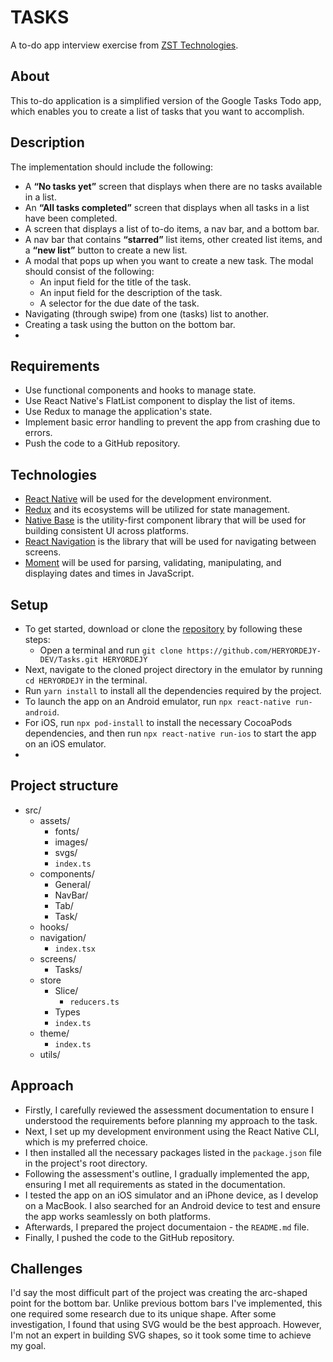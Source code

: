 # TASKS

A to-do app interview exercise from [ZST Technologies](http://www.zst.ng).

## About

This to-do application is a simplified version of the Google Tasks Todo app, which enables you to create a list of tasks that you want to accomplish.

## Description

The implementation should include the following:

- A **“No tasks yet”** screen that displays when there are no tasks available in a list.
- An **“All tasks completed”** screen that displays when all tasks in a list have been completed.
- A screen that displays a list of to-do items, a nav bar, and a bottom bar.
- A nav bar that contains **“starred”** list items, other created list items, and a **“new list”** button to create a new list.
- A modal that pops up when you want to create a new task. The modal should consist of the following:
  - An input field for the title of the task.
  - An input field for the description of the task.
  - A selector for the due date of the task.
- Navigating (through swipe) from one (tasks) list to another.
- Creating a task using the button on the bottom bar.
-

## Requirements

- Use functional components and hooks to manage state.
- Use React Native's FlatList component to display the list of items.
- Use Redux to manage the application's state.
- Implement basic error handling to prevent the app from crashing due to errors.
- Push the code to a GitHub repository.

## Technologies

- [React Native](https://reactnative.dev/) will be used for the development environment.
- [Redux](https://redux.js.org/) and its ecosystems will be utilized for state management.
- [Native Base](https://nativebase.io/) is the utility-first component library that will be used for building consistent UI across platforms.
- [React Navigation](https://reactnavigation.org/) is the library that will be used for navigating between screens.
- [Moment](https://momentjs.com/) will be used for parsing, validating, manipulating,
  and displaying dates and times in JavaScript.

## Setup

- To get started, download or clone the [repository](https://github.com/HERYORDEJY-DEV/Tasks) by following these steps:
  - Open a terminal and run `git clone https://github.com/HERYORDEJY-DEV/Tasks.git HERYORDEJY`
- Next, navigate to the cloned project directory in the emulator by running `cd HERYORDEJY` in the terminal.
- Run `yarn install` to install all the dependencies required by the project.
- To launch the app on an Android emulator, run `npx react-native run-android`.
- For iOS, run `npx pod-install` to install the necessary CocoaPods dependencies, and then run `npx react-native run-ios` to start the app on an iOS emulator.
-

## Project structure

- src/
  - assets/
    - fonts/
    - images/
    - svgs/
    - `index.ts `
  - components/
    - General/
    - NavBar/
    - Tab/
    - Task/
  - hooks/
  - navigation/
    - `index.tsx`
  - screens/
    - Tasks/
  - store
    - Slice/
      - `reducers.ts`
    - Types
    - `index.ts`
  - theme/
    - `index.ts`
  - utils/

## Approach

- Firstly, I carefully reviewed the assessment documentation to ensure I understood the requirements before planning my approach to the task.
- Next, I set up my development environment using the React Native CLI, which is my preferred choice.
- I then installed all the necessary packages listed in the `package.json` file in the project's root directory.
- Following the assessment's outline, I gradually implemented the app, ensuring I met all requirements as stated in the documentation.
- I tested the app on an iOS simulator and an iPhone device, as I develop on a MacBook. I also searched for an Android device to test and ensure the app works seamlessly on both platforms.
- Afterwards, I prepared the project documentaion - the `README.md` file.
- Finally, I pushed the code to the GitHub repository.

## Challenges

I'd say the most difficult part of the project was creating the arc-shaped point for the bottom bar. Unlike previous bottom bars I've implemented, this one required some research due to its unique shape. After some investigation, I found that using SVG would be the best approach. However, I'm not an expert in building SVG shapes, so it took some time to achieve my goal.
